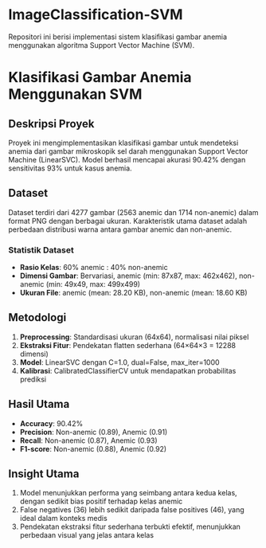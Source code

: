 # ImageClassification-SVM
Repositori ini berisi implementasi sistem klasifikasi gambar anemia menggunakan algoritma Support Vector Machine (SVM).

# Klasifikasi Gambar Anemia Menggunakan SVM

## Deskripsi Proyek
Proyek ini mengimplementasikan klasifikasi gambar untuk mendeteksi anemia dari gambar mikroskopik sel darah menggunakan Support Vector Machine (LinearSVC). Model berhasil mencapai akurasi 90.42% dengan sensitivitas 93% untuk kasus anemia.

## Dataset
Dataset terdiri dari 4277 gambar (2563 anemic dan 1714 non-anemic) dalam format PNG dengan berbagai ukuran. Karakteristik utama dataset adalah perbedaan distribusi warna antara gambar anemic dan non-anemic.

### Statistik Dataset
- **Rasio Kelas**: 60% anemic : 40% non-anemic
- **Dimensi Gambar**: Bervariasi, anemic (min: 87x87, max: 462x462), non-anemic (min: 49x49, max: 499x499)
- **Ukuran File**: anemic (mean: 28.20 KB), non-anemic (mean: 18.60 KB)

## Metodologi
1. **Preprocessing**: Standardisasi ukuran (64x64), normalisasi nilai piksel
2. **Ekstraksi Fitur**: Pendekatan flatten sederhana (64×64×3 = 12288 dimensi)
3. **Model**: LinearSVC dengan C=1.0, dual=False, max_iter=1000
4. **Kalibrasi**: CalibratedClassifierCV untuk mendapatkan probabilitas prediksi

## Hasil Utama
- **Accuracy**: 90.42%
- **Precision**: Non-anemic (0.89), Anemic (0.91)
- **Recall**: Non-anemic (0.87), Anemic (0.93)
- **F1-score**: Non-anemic (0.88), Anemic (0.92)

## Insight Utama
1. Model menunjukkan performa yang seimbang antara kedua kelas, dengan sedikit bias positif terhadap kelas anemic
2. False negatives (36) lebih sedikit daripada false positives (46), yang ideal dalam konteks medis
3. Pendekatan ekstraksi fitur sederhana terbukti efektif, menunjukkan perbedaan visual yang jelas antara kelas
